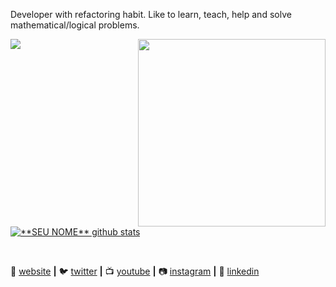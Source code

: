 Developer with refactoring habit. Like to learn, teach, help and solve mathematical/logical problems.

<img align="right" width="300" src="https://i2.wp.com/allhtaccess.info/wp-content/uploads/2018/03/programming.gif?fit=1281%2C716&ssl=1" />


<a href="https://github.com/pedroamrl">
  <img align="left" src="https://github-readme-stats.vercel.app/api/top-langs/?username=piamrl&theme=dracula&hide_langs_below=1" />
</a>

<a href="https://github.com/pedroamrl">
 <img align="center" src="https://github-readme-stats.vercel.app/api?username=piamrl&show_icons=true&theme=dracula&line_height=27" alt="**SEU NOME** github stats"/>
</a>

[website]: https://amrl.co/
[twitter]: https://twitter.com/pivoral
[youtube]: https://www.youtube.com//
[instagram]: https://www.instagram.com/
[linkedin]: https://www.linkedin.com/in/getderivedpedro/
<br>

🏡 [website][website] **|** 
🐦 [twitter][twitter] **|** 
📺 [youtube][youtube] **|** 
📷 [instagram][instagram] **|** 
👔 [linkedin][linkedin]

